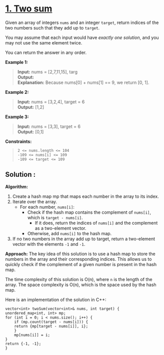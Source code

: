 # [1. Two sum](https://leetcode.com/problems/two-sum/)
Given an array of integers `nums` and an integer `target`, return indices of the two numbers such that they add up to `target`.

You may assume that each input would have *exactly one solution*, and you may not use the same element twice.

You can return the answer in any order.

**Example 1:**

> **Input:** nums = [2,7,11,15], targ<br>
> **Output:**<br>
> **Explanation:** Because nums[0] + nums[1] == 9, we return [0, 1].

**Example 2:**
    
> **Input:** nums = [3,2,4], target = 6<br>
> **Output:**  [1,2]

**Example 3:**

> **Input:** nums = [3,3], target = 6<br>
> **Output:** [0,1]
 

**Constraints:**

> `2 <= nums.length <= 104`<br>
> `-109 <= nums[i] <= 109`<br>
> `-109 <= target <= 109`

## Solution :


**Algorithm:**
1. Create a hash map mp that maps each number in the array to its index.
2. Iterate over the array.
    * For each number, `nums[i]`:
        * Check if the hash map contains the complement of `nums[i]`, which is `target - nums[i]`.
            * If it does, return the indices of `nums[i]` and the complement as a two-element vector.
        * Otherwise, add `nums[i]` to the hash map.
3. If no two numbers in the array add up to target, return a two-element vector with the elements `-1` and `-1`.

**Approach:**
The key idea of this solution is to use a hash map to store the numbers in the array and their corresponding indices. This allows us to quickly check if the complement of a given number is present in the hash map.

The time complexity of this solution is O(n), where `n` is the length of the array. The space complexity is O(n), which is the space used by the hash map.

Here is an implementation of the solution in C++:

    vector<int> twoSum(vector<int>& nums, int target) {
    unordered_map<int, int> mp;
    for (int i = 0; i < nums.size(); i++) {
        if (mp.count(target - nums[i])) {
        return {mp[target - nums[i]], i};
        }
        mp[nums[i]] = i;
    }
    return {-1, -1};
    }
